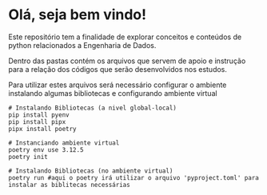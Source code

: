 # Olá, seja bem vindo!

Este repositório tem a finalidade de explorar conceitos e conteúdos de python relacionados a Engenharia de Dados.

Dentro das pastas contém os arquivos que servem de apoio e instrução para a relação dos códigos que serão desenvolvidos nos estudos.

Para utilizar estes arquivos será necessário configurar o ambiente instalando algumas bibliotecas e configurando ambiente virtual

```
# Instalando Bibliotecas (a nivel global-local)
pip install pyenv
pip install pipx
pipx install poetry

# Instanciando ambiente virtual
poetry env use 3.12.5
poetry init

# Instalando Bibliotecas (no ambiente virtual)
poetry run #aqui o poetry irá utilizar o arquivo 'pyproject.toml' para instalar as biblitecas necessárias
```